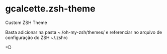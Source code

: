 # gcalcette.zsh-theme
Custom ZSH Theme

Basta adicionar na pasta ~./oh-my-zsh/themes/ e referenciar no arquivo de configuração do ZSH ~/.zshrc

=D
